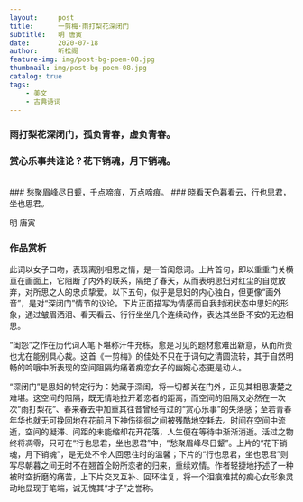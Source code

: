 ```yaml
---
layout:     post
title:      一剪梅·雨打梨花深闭门
subtitle:   明 唐寅
date:       2020-07-18
author:     听松阁
feature-img: img/post-bg-poem-08.jpg
thumbnail: img/post-bg-poem-08.jpg
catalog: true
tags:
    - 美文
    - 古典诗词
---
```



### 雨打梨花深闭门，孤负青春，虚负青春。
### 赏心乐事共谁论？花下销魂，月下销魂。
<br>
### 愁聚眉峰尽日颦，千点啼痕，万点啼痕。
### 晓看天色暮看云，行也思君，坐也思君。

明 唐寅

### 作品赏析
此词以女子口吻，表现离别相思之情，是一首闺怨词。上片首句，即以重重门关横亘在画面上，它阻断了内外的联系，隔绝了春天，从而表明思妇对红尘的自觉放弃，对所思之人的忠贞挚爱。以下五句，似乎是思妇的内心独白，但更像“画外音”，是对“深闭门”情节的议论。下片正面描写为情感而自我封闭状态中思妇的形象，通过皱眉洒泪、看天看云、行行坐坐几个连续动作，表达其坐卧不安的无边相思。

“闺怨”之作在历代词人笔下堪称汗牛充栋，愈是习见的题材愈难出新意，从而所贵也尤在能别具心裁。这首《一剪梅》的佳处不只在于词句之清圆流转，其于自然明畅的吟哦中所表现的空间阻隔灼痛着痴恋女子的幽婉心态更是动人。

“深闭门”是思妇的特定行为：她藏于深闺，将一切都关在门外，正见其相思凄楚之难堪。这空间的阻隔，既无情地拉开着恋者的距离，而空间的阻隔又必然在一次次“雨打梨花”、春来春去中加重其往昔曾经有过的“赏心乐事”的失落感；至若青春年华也就无可挽回地在花前月下神伤徘徊之间被残酷地空耗去。时间在空间中流逝，空间的凝滞、间距的未能缩却花开花落，人生便在等待中渐渐消逝。活过之物终将凋零，只可在“行也思君，坐也思君”中，“愁聚眉峰尽日颦”。上片的“花下销魂，月下销魂”，是无处不令人回思往时的温馨；下片的“行也思君，坐也思君”则写尽朝暮之间无时不在翘首企盼所恋者的归来，重续欢情。作者轻捷地抒述了一种被时空折磨的痛苦，上下片交叉互补、回环往复，将一个泪痕难拭的痴心女形象灵动地显现于笔端，诚无愧其“才子”之誉称。
